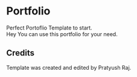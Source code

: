 # Portfolio 
Perfect Portoflio Template to start.<br>
Hey You can use this portfolio for your need.
## Credits
Template was created and edited by Pratyush Raj.
